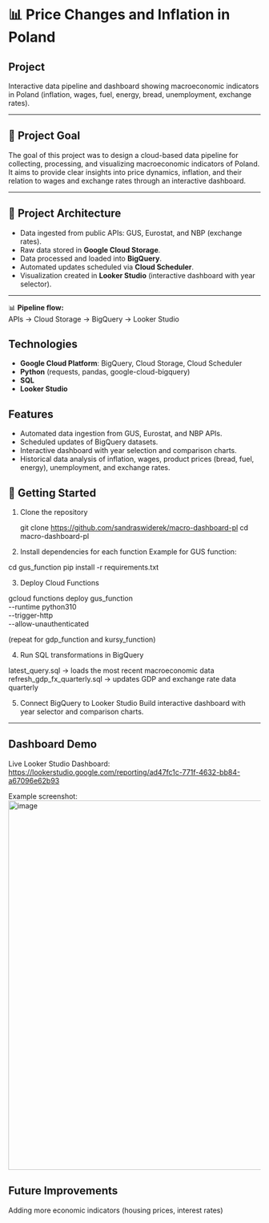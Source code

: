 # 📊 Price Changes and Inflation in Poland

## Project

Interactive data pipeline and dashboard showing macroeconomic indicators in Poland (inflation, wages, fuel, energy, bread, unemployment, exchange rates).

---

## 🎯 Project Goal

The goal of this project was to design a cloud-based data pipeline for collecting, processing, and visualizing macroeconomic indicators of Poland. It aims to provide clear insights into price dynamics, inflation, and their relation to wages and exchange rates through an interactive dashboard.

---

## 🧰 Project Architecture
- Data ingested from public APIs: GUS, Eurostat, and NBP (exchange rates).  
- Raw data stored in **Google Cloud Storage**.  
- Data processed and loaded into **BigQuery**.  
- Automated updates scheduled via **Cloud Scheduler**.  
- Visualization created in **Looker Studio** (interactive dashboard with year selector). 

---

📊 **Pipeline flow:**  
APIs → Cloud Storage → BigQuery → Looker Studio  

## Technologies
- **Google Cloud Platform**: BigQuery, Cloud Storage, Cloud Scheduler  
- **Python** (requests, pandas, google-cloud-bigquery)  
- **SQL**  
- **Looker Studio**  

## Features
- Automated data ingestion from GUS, Eurostat, and NBP APIs.  
- Scheduled updates of BigQuery datasets.  
- Interactive dashboard with year selection and comparison charts.  
- Historical data analysis of inflation, wages, product prices (bread, fuel, energy), unemployment, and exchange rates.



## 🧱 Getting Started 

1. Clone the repository

   git clone https://github.com/sandraswiderek/macro-dashboard-pl
   cd macro-dashboard-pl


2. Install dependencies for each function
Example for GUS function:

cd gus_function
pip install -r requirements.txt


3. Deploy Cloud Functions

gcloud functions deploy gus_function \
  --runtime python310 \
  --trigger-http \
  --allow-unauthenticated

(repeat for gdp_function and kursy_function)


4. Run SQL transformations in BigQuery

latest_query.sql → loads the most recent macroeconomic data
refresh_gdp_fx_quarterly.sql → updates GDP and exchange rate data quarterly


5. Connect BigQuery to Looker Studio
Build interactive dashboard with year selector and comparison charts.

---

## Dashboard Demo

Live Looker Studio Dashboard: https://lookerstudio.google.com/reporting/ad47fc1c-771f-4632-bb84-a67096e62b93

Example screenshot:
<img width="986" height="737" alt="image" src="https://github.com/user-attachments/assets/1a2590f8-410d-48b3-819c-fc4bfdcd7baa" />


## Future Improvements

Adding more economic indicators (housing prices, interest rates)

```

